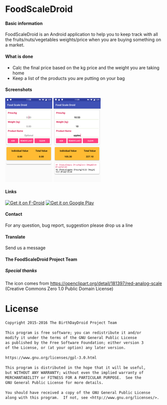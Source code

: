 # FoodScaleDroid

#### Basic information

FoodScaleDroid is an Android application to help you to keep track with all the fruits/nuts/vegetables weights/price when you are buying something on a market.

#### What is done

  * Calc the final price based on the kg price and the weight you are taking home
  * Keep a list of the products you are putting on your bag

#### Screenshots

<img src="assets/images/main_1.png" width="30%">
<img src="assets/images/main_2.png" width="30%">

#### Links

<a href="https://f-droid.org/repository/browse/?fdid=tmendes.com.analyticalbalancedroid" target="_blank">
<img src="https://f-droid.org/badge/get-it-on.png" alt="Get it on F-Droid" height="90"/></a>
<a href="https://play.google.com/store/apps/details?id=tmendes.com.analyticalbalancedroid" target="_blank">
<img src="https://play.google.com/intl/en_us/badges/images/generic/en-play-badge.png" alt="Get it on Google Play" height="90"/></a>

#### Contact

For any question, bug report, suggestion please drop us a line

#### Translate

Send us a message

#### The FoodScaleDroid Project Team

##### Special thanks

The icon comes from https://openclipart.org/detail/181397/red-analog-scale (Creative Commons Zero 1.0 Public Domain License)

# License

    Copyright 2015-2016 The BirthDayDroid Project Team

    This program is free software; you can redistribute it and/or
    modify it under the terms of the GNU General Public License
    as published by the Free Software Foundation; either version 3
    of the License, or (at your option) any later version.

    https://www.gnu.org/licenses/gpl-3.0.html

    This program is distributed in the hope that it will be useful,
    but WITHOUT ANY WARRANTY; without even the implied warranty of
    MERCHANTABILITY or FITNESS FOR A PARTICULAR PURPOSE.  See the
    GNU General Public License for more details.
 
    You should have received a copy of the GNU General Public License
    along with this program.  If not, see <http://www.gnu.org/licenses/>.
    
